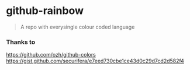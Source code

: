 # github-rainbow

> A repo with everysingle colour coded language 

### Thanks to
https://github.com/ozh/github-colors
https://gist.github.com/securifera/e7eed730cbe1ce43d0c29d7cd2d582f4
